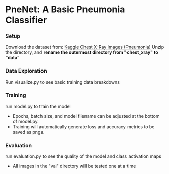 # PneNet: A Basic Pneumonia Classifier

### Setup
Download the dataset from: [Kaggle Chest X-Ray Images (Pneumonia)](https://www.kaggle.com/paultimothymooney/chest-xray-pneumonia)
Unzip the directory, and __rename the outermost directory from "chest_xray" to "data"__

### Data Exploration
Run visualize.py to see basic training data breakdowns

### Training
run model.py to train the model
* Epochs, batch size, and model filename can be adjusted at the bottom of model.py.
* Training will automatically generate loss and accuracy metrics to be saved as pngs.

### Evaluation
run evaluation.py to see the quality of the model and class activation maps
* All images in the "val" directory will be tested one at a time

